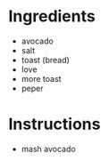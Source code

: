 # Ingredients
- avocado
- salt
- toast (bread)
- love
- more toast
- peper
# Instructions
- mash avocado
